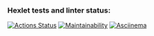 ### Hexlet tests and linter status:
[![Actions Status](https://github.com/Osayanny/python-project-49/actions/workflows/hexlet-check.yml/badge.svg)](https://github.com/Osayanny/python-project-49/actions)
[![Maintainability](https://api.codeclimate.com/v1/badges/035ff8a7d41ed2ef183c/maintainability)](https://codeclimate.com/github/Osayanny/python-project-49/maintainability)
[![Asciinema](https://asciinema.org/a/fZyR6j2B97kp7PEUTjUz7WEms)](https://asciinema.org/a/fZyR6j2B97kp7PEUTjUz7WEms)

